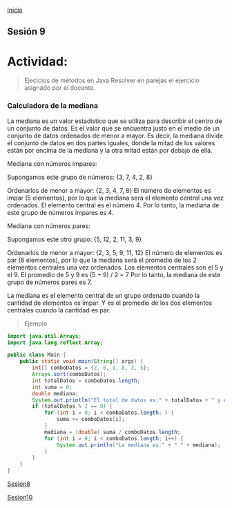 <!-- No borrar o modificar -->
[Inicio](./index.md)

## Sesión 9 

# Actividad: 
>Ejecicios de métodos en Java
Resolver en parejas el ejercicio asignado por el docente.

### Calculadora de la mediana
La mediana es un valor estadístico que se utiliza para describir el centro de un conjunto de datos. Es el valor que se encuentra justo en el medio de un conjunto de datos ordenados de menor a mayor. Es decir, la mediana divide el conjunto de datos en dos partes iguales, donde la mitad de los valores están por encima de la mediana y la otra mitad están por debajo de ella.

Mediana con números impares:

Supongamos este grupo de números: {3, 7, 4, 2, 8}

Ordenarlos de menor a mayor: {2, 3, 4, 7, 8} El número de elementos es impar (5 elementos), por lo que la mediana será el elemento central una vez ordenados. El elemento central es el número 4. Por lo tanto, la mediana de este grupo de números impares es 4.

Mediana con números pares:

Supongamos este otro grupo: {5, 12, 2, 11, 3, 9}

Ordenarlos de menor a mayor: {2, 3, 5, 9, 11, 12} El número de elementos es par (6 elementos), por lo que la mediana será el promedio de los 2 elementos centrales una vez ordenados. Los elementos centrales son el 5 y el 9. El promedio de 5 y 9 es (5 + 9) / 2 = 7 Por lo tanto, la mediana de este grupo de números pares es 7.

La mediana es el elemento central de un grupo ordenado cuando la cantidad de elementos es impar. Y es el promedio de los dos elementos centrales cuando la cantidad es par.

>Ejemplo

```JAVA
import java.util.Arrays;
import java.lang.reflect.Array;

public class Main {
    public static void main(String[] args) {
        int[] comboDatos = {2, 6, 1, 8, 3, 5};
        Arrays.sort(comboDatos);
        int totalDatos = comboDatos.length;
        int suma = 0;
        double mediana;
        System.out.println("El total de datos es:" + totalDatos + " y es par");
        if (totalDatos % 2 == 0) {
            for (int i = 0; i < comboDatos.length; ) {
                suma += comboDatos[i];
            }
            mediana = (double) suma / comboDatos.length;
            for (int i = 0; i < comboDatos.length; i++) {
                System.out.println("La mediana es:" + " " + mediana);
            }
        }
    }
}
```
[Sesion8](https://xeduark.github.io/Evidencias_logica_de_programacion/sesion8.html)

[Sesion10](https://xeduark.github.io/Evidencias_logica_de_programacion/sesion10.html)






